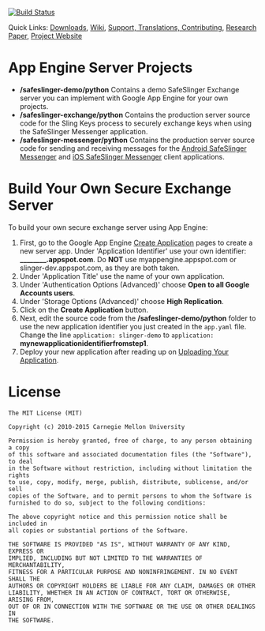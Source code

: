 [![Build Status](https://travis-ci.org/SafeSlingerProject/SafeSlinger-AppEngine.png?branch=master)](https://travis-ci.org/SafeSlingerProject/SafeSlinger-AppEngine)

Quick Links:
[Downloads](https://github.com/SafeSlingerProject/SafeSlinger-Media/wiki/Platforms),
[Wiki](https://github.com/SafeSlingerProject/SafeSlinger-Media/wiki),
[Support, Translations, Contributing](https://github.com/SafeSlingerProject/SafeSlinger-Media/wiki/Contributing),
[Research Paper](http://sparrow.ece.cmu.edu/group/pub/farb_safeslinger_mobicom2013.pdf),
[Project Website](http://www.cylab.cmu.edu/safeslinger)

App Engine Server Projects
=======

- **/safeslinger-demo/python** Contains a demo SafeSlinger Exchange server you can implement with Google App Engine for your own projects.
- **/safeslinger-exchange/python** Contains the production server source code for the Sling Keys process to securely exchange keys when using the SafeSlinger Messenger application.
- **/safeslinger-messenger/python** Contains the production server source code for sending and receiving messages for the [Android SafeSlinger Messenger](http://play.google.com/store/apps/details?id=edu.cmu.cylab.starslinger) and [iOS SafeSlinger Messenger](http://itunes.apple.com/app/safeslinger/id493529867) client applications.

Build Your Own Secure Exchange Server
========
To build your own secure exchange server using App Engine:

1. First, go to the Google App Engine [Create Application](http://appengine.google.com/start/createapp) pages to create a new server app. Under 'Application Identifier' use your own identifier: **________.appspot.com**. Do **NOT** use myappengine.appspot.com or slinger-dev.appspot.com, as they are both taken.
3. Under 'Application Title' use the name of your own application.
4. Under 'Authentication Options (Advanced)' choose **Open to all Google Accounts users**.
5. Under 'Storage Options (Advanced)' choose **High Replication**.
6. Click on the **Create Application** button.
7. Next, edit the source code from the **/safeslinger-demo/python** folder to use the new application identifier you just created in the `app.yaml` file. Change the line `application: slinger-demo` to `application: `**mynewapplicationidentifierfromstep1**. 
8. Deploy your new application after reading up on [Uploading Your Application](http://developers.google.com/appengine/docs/python/gettingstartedpython27/uploading).

License
=======
	The MIT License (MIT)

	Copyright (c) 2010-2015 Carnegie Mellon University

	Permission is hereby granted, free of charge, to any person obtaining a copy
	of this software and associated documentation files (the "Software"), to deal
	in the Software without restriction, including without limitation the rights
	to use, copy, modify, merge, publish, distribute, sublicense, and/or sell
	copies of the Software, and to permit persons to whom the Software is
	furnished to do so, subject to the following conditions:

	The above copyright notice and this permission notice shall be included in
	all copies or substantial portions of the Software.

	THE SOFTWARE IS PROVIDED "AS IS", WITHOUT WARRANTY OF ANY KIND, EXPRESS OR
	IMPLIED, INCLUDING BUT NOT LIMITED TO THE WARRANTIES OF MERCHANTABILITY,
	FITNESS FOR A PARTICULAR PURPOSE AND NONINFRINGEMENT. IN NO EVENT SHALL THE
	AUTHORS OR COPYRIGHT HOLDERS BE LIABLE FOR ANY CLAIM, DAMAGES OR OTHER
	LIABILITY, WHETHER IN AN ACTION OF CONTRACT, TORT OR OTHERWISE, ARISING FROM,
	OUT OF OR IN CONNECTION WITH THE SOFTWARE OR THE USE OR OTHER DEALINGS IN
	THE SOFTWARE.
